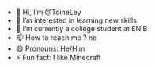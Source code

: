- 👋 Hi, I’m @ToineLey
- 👀 I’m interested in learning new skills
- 🌱 I’m currently a college student at ENIB
- 📫 How to reach me ? no
- 😄 Pronouns: He/Him
- ⚡ Fun fact: I like Minecraft

<!---
ToineLey/ToineLey is a ✨ special ✨ repository because its `README.md` (this file) appears on your GitHub profile.
You can click the Preview link to take a look at your changes.
--->
